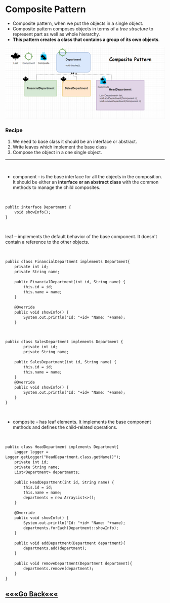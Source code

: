 # Composite Pattern
* Composite pattern, when we put the objects in a single object.  
* Composite pattern composes objects in terms of a _tree structure_ to represent part as well as whole hierarchy.
* **This pattern creates a class that contains a group of its own objects**. 


![img_2.png](img_2.png)

### Recipe
1) We need to base class it should be an interface or abstract.
2) Write leaves which implement the base class
3) Compose the object in a one single object.


***
<br>

* component – is the base interface for all the objects in the composition. 
It should be either an **interface or an abstract class** with the common methods to manage the child composites.

<br>


    public interface Department {
        void showInfo();
    }


<br>

leaf – implements the default behavior of the base component. 
    It doesn't contain a reference to the other objects.

<br>


    public class FinancialDepartment implements Department{
        private int id;
        private String name;

        public FinancialDepartment(int id, String name) {
            this.id = id;
            this.name = name;
        }

        @Override
        public void showInfo() {
            System.out.println("Id: "+id+ "Name: "+name);
        }

<br>

    public class SalesDepartment implements Department {
            private int id;
            private String name;

        public SalesDepartment(int id, String name) {
            this.id = id;
            this.name = name;
        }
        @Override
        public void showInfo() {
            System.out.println("Id: "+id+ "Name: "+name);
        }
    }
<br>

* composite – has leaf elements. It implements the base component methods and defines the child-related operations.
 <br>   


    public class HeadDepartment implements Department{
        Logger logger = Logger.getLogger("HeadDepartment.class.getName()");
        private int id;
        private String name;
        List<Department> departments;

        public HeadDepartment(int id, String name) {
            this.id = id;
            this.name = name;
            departments = new ArrayList<>();
        }

        @Override
        public void showInfo() {
            System.out.println("Id: "+id+ "Name: "+name);
            departments.forEach(Department::showInfo);
        }

        public void addDepartment(Department department){
            departments.add(department);
        }

        public void removeDepartment(Department department){
            departments.remove(department);
        }    
    }







## [«««Go Back«««](https://github.com/MedetHasanUgurlu/Design-Patterns)
